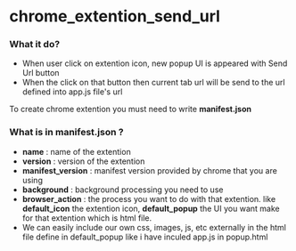 # chrome_extention_send_url

<h3> What it do? </h3>
<ul>
  <li>When user click on extention icon, new popup UI is appeared with Send Url button</li>
  <li>When the click on that button then current tab url will be send to the url defined into app.js file's url</li>
</ul>

To create chrome extention you must need to write <b>manifest.json</b>
<h3> What is in manifest.json ? </h3>

<ul>
  <li><b>name</b> : name of the extention</li>
 <li><b>version</b> : version of the extention</li>
   <li><b>manifest_version</b> : manifest version provided by chrome that you are using</li>
   <li><b>background</b> : background processing you need to use</li>
   <li>
     <b>browser_action</b> : the process you want to do with that extention. like <b>default_icon</b> the extention icon, 
     <b>default_popup</b> the UI you want make for that extention which is html file.
  </li>
   <li>We can easily include our own css, images, js, etc externally in the html file define in default_popup like i have inculed app.js in popup.html</li>
</ul>
